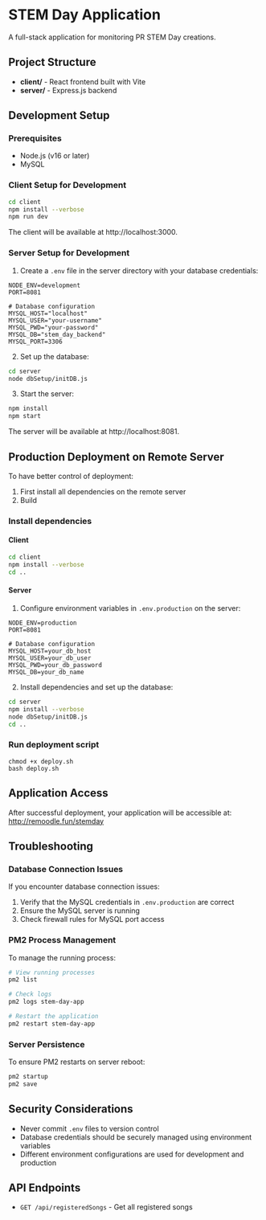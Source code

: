 # STEM Day Application

A full-stack application for monitoring PR STEM Day creations.

## Project Structure

- **client/** - React frontend built with Vite
- **server/** - Express.js backend

## Development Setup

### Prerequisites

- Node.js (v16 or later)
- MySQL

### Client Setup for Development

```bash
cd client
npm install --verbose
npm run dev
```

The client will be available at http://localhost:3000.

### Server Setup for Development

1. Create a `.env` file in the server directory with your database credentials:

```
NODE_ENV=development
PORT=8081

# Database configuration
MYSQL_HOST="localhost"
MYSQL_USER="your-username"
MYSQL_PWD="your-password"
MYSQL_DB="stem_day_backend"
MYSQL_PORT=3306
```

2. Set up the database:

```bash
cd server
node dbSetup/initDB.js
```

3. Start the server:

```bash
npm install
npm start
```

The server will be available at http://localhost:8081.



## Production Deployment on Remote Server

To have better control of deployment:

1. First install all dependencies on the remote server
2. Build

### Install dependencies

#### Client

```bash
cd client
npm install --verbose
cd ..
```

#### Server

1. Configure environment variables in `.env.production` on the server:

```
NODE_ENV=production
PORT=8081

# Database configuration
MYSQL_HOST=your_db_host
MYSQL_USER=your_db_user
MYSQL_PWD=your_db_password
MYSQL_DB=your_db_name
```

2. Install dependencies and set up the database:

```bash
cd server
npm install --verbose
node dbSetup/initDB.js
cd ..
```

### Run deployment script

```
chmod +x deploy.sh
bash deploy.sh
```

## Application Access

After successful deployment, your application will be accessible at:
http://remoodle.fun/stemday

## Troubleshooting

### Database Connection Issues

If you encounter database connection issues:
1. Verify that the MySQL credentials in `.env.production` are correct
2. Ensure the MySQL server is running
3. Check firewall rules for MySQL port access

### PM2 Process Management

To manage the running process:

```bash
# View running processes
pm2 list

# Check logs
pm2 logs stem-day-app

# Restart the application
pm2 restart stem-day-app
```

### Server Persistence

To ensure PM2 restarts on server reboot:

```bash
pm2 startup
pm2 save
```

## Security Considerations

- Never commit `.env` files to version control
- Database credentials should be securely managed using environment variables
- Different environment configurations are used for development and production

## API Endpoints

- `GET /api/registeredSongs` - Get all registered songs